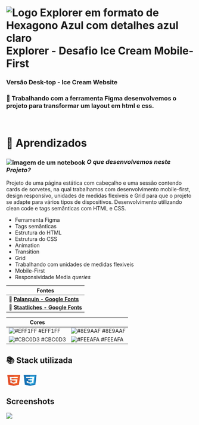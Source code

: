 # <img src="https://imgur.com/X4HdxWx.png"  width="50px" align="center" alt="Logo Explorer em formato de Hexagono Azul com detalhes azul claro"> Explorer - Desafio Ice Cream Mobile-First

### **Versão Desk-top - Ice Cream Website**

### 📌 Trabalhando com a ferramenta Figma desenvolvemos o projeto para transformar um layout em html e css.

# <br>:book: Aprendizados

### <img src="https://imgur.com/VhTBbHg.png" alt="imagem de um notebook" align="center" width="30px"> _**O que desenvolvemos neste Projeto?**_

Projeto de uma página estática com cabeçalho e uma sessão contendo cards de sorvetes, na qual trabalhamos com desenvolvimento mobile-first, design responsivo, unidades de medidas flexiveis e Grid para que o projeto se adapte para vários tipos de dispositivos. Desenvolvimento utilizando clean code e tags semânticas com HTML e CSS.

- Ferramenta Figma
- Tags semânticas
- Estrutura do HTML
- Estrutura do CSS
- Animation
- Transition
- Grid
- Trabalhando com unidades de medidas flexiveis
- Mobile-First
- Responsividade Media *queries*

| **Fontes** |
| ----------------- | 
| 🔗 **[Palanquin - Google Fonts](https://fonts.google.com/specimen/Palanquin?query=palan)** |
| 🔗 **[Staatliches - Google Fonts](https://fonts.google.com/specimen/Staatliches?query=staa)** |
    

  | **Cores**               |                                                 |
| ----------------- | ---------------------------------------------------------------- |
| ![#EFF1FF](http://via.placeholder.com/12/EFF1FF?text=+) #EFF1FF | ![#8E9AAF](http://via.placeholder.com/12/8E9AAF?text=+) #8E9AAF |
| ![#CBC0D3](http://via.placeholder.com/12/CBC0D3?text=+) #CBC0D3  | ![#FEEAFA](http://via.placeholder.com/12/FEEAFA?text=+) #FEEAFA  | ![#CBC0D3](http://via.placeholder.com/12/CBC0D3?text=+) #CBC0D3 |


## 📚 Stack utilizada

<div style="display: inline-block">
  <img align="center" alt="Logo HTML5" height="30" width="40" src="https://raw.githubusercontent.com/devicons/devicon/master/icons/html5/html5-original.svg">
  <img align="center" alt="Logo CSS3" height="30" width="40" src="https://raw.githubusercontent.com/devicons/devicon/master/icons/css3/css3-original.svg">
</div>


## Screenshots

<img src="./assets/images/ice-cream.png">
